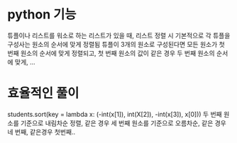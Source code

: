 # python 기능
튜플이나 리스트를 워소로 하는 리스트가 있을 때, 리스트 정렬 시 기본적으로 각 튜플을 구성사는 원소의 순서에 맞게 정렬됨
튜플이 3개의 원소로 구성된다면 모든 원소가 첫 번째 원소의 순서에 맞게 정렬되고, 첫 번째 원소의 값이 같은 경우 두 번째 원소의 순서에 맞게, ...

# 효율적인 풀이
students.sort(key = lambda x: (-int(x[1]), int(X[2]), -int(x[3]), x[0]))
두 번째 원소를 기준으로 내림차순 정렬, 같은 경우 세 번째 원소를 기준으로 오름차순, 같은 경우 네 번째, 같은경우 첫번째..
